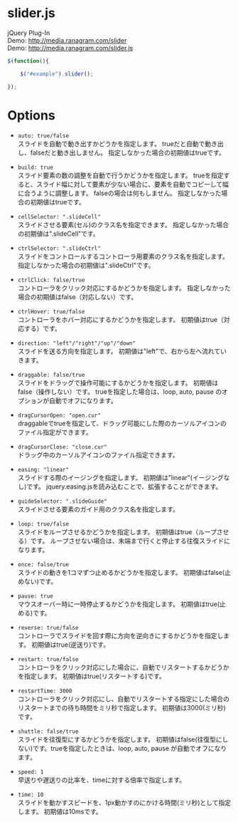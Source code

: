slider.js
=========
jQuery Plug-In  
Demo: http://media.ranagram.com/slider  
Demo: http://media.ranagram.com/slider.js  

```javascript
$(function(){

	$("#example").slider();

});
```

# Options
- `auto: true/false`  
	スライドを自動で動き出すかどうかを指定します。
	trueだと自動で動き出し、falseだと動き出しません。
	指定しなかった場合の初期値はtrueです。

- `build: true`  
	スライド要素の数の調整を自動で行うかどうかを指定します。
	trueを指定すると、スライド幅に対して要素が少ない場合に、要素を自動でコピーして幅に合うように調整します。
	falseの場合は何もしません。
	指定しなかった場合の初期値はtrueです。

- `cellSelector: ".slideCell"`  
	スライドさせる要素(セル)のクラス名を指定できます。
	指定しなかった場合の初期値は".slideCell"です。

- `ctrlSelector: ".slideCtrl"`  
	スライドをコントロールするコントローラ用要素のクラス名を指定します。
	指定しなかった場合の初期値は".slideCtrl"です。

- `ctrlClick: false/true`  
	コントローラをクリック対応にするかどうかを指定します。
	指定しなかった場合の初期値はfalse（対応しない）です。

- `ctrlHover: true/false`  
	コントローラをホバー対応にするかどうかを指定します。
	初期値はtrue（対応する）です。

- `direction: "left"/"right"/"up"/"down"`  
	スライドを送る方向を指定します。
	初期値は"left"で、右から左へ流れていきます。

- `draggable: false/true`  
	スライドをドラッグで操作可能にするかどうかを指定します。
	初期値はfalse（操作しない）です。
	trueを指定した場合は、loop, auto, pause のオプションが自動でオフになります。

- `dragCursorOpen: "open.cur"`  
	draggableでtrueを指定して、ドラッグ可能にした際のカーソルアイコンのファイル指定ができます。

- `dragCursorClose: "close.cur"`  
	ドラッグ中のカーソルアイコンのファイル指定できます。

- `easing: "linear"`  
	スライドする際のイージングを指定します。
	初期値は"linear"(イージングなし)です。
	jquery.easing.jsを読み込むことで、拡張することができます。

- `guideSelector: ".slideGuide"`  
	スライドさせる要素のガイド用のクラス名を指定します。

- `loop: true/false`  
	スライドをループさせるかどうかを指定します。
	初期値はtrue（ループさせる）です。
	ループさせない場合は、末端まで行くと停止する往復スライドになります。

- `once: false/true`  
	スライドの動きを1コマずつ止めるかどうかを指定します。
	初期値はfalse(止めない)です。

- `pause: true`  
	マウスオーバー時に一時停止するかどうかを指定します。
	初期値はtrue(止める)です。

- `reverse: true/false`  
	コントローラでスライドを回す際に方向を逆向きにするかどうかを指定します。
	初期値はtrue(逆送り)です。

- `restart: true/false`  
	コントローラをクリック対応にした場合に、自動でリスタートするかどうかを指定します。
	初期値はtrue(リスタートする)です。

- `restartTime: 3000`  
	コントローラをクリック対応にし、自動でリスタートする指定にした場合のリスタートまでの待ち時間をミリ秒で指定します。
	初期値は3000(ミリ秒)です。

- `shuttle: false/true`  
	スライドを往復型にするかどうかを指定します。
	初期値はfalse(往復型にしない)です。trueを指定したときは、loop, auto, pause が自動でオフになります。

- `speed: 1`  
	早送りや遅送りの比率を、timeに対する倍率で指定します。

- `time: 10`  
	スライドを動かすスピードを、1px動かすのにかける時間(ミリ秒)として指定します。
	初期値は10msです。
